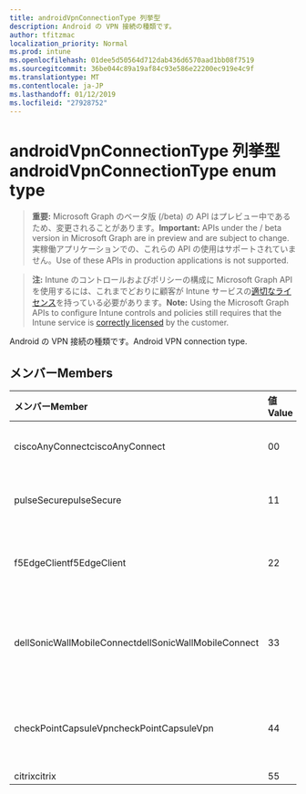 ```yaml
---
title: androidVpnConnectionType 列挙型
description: Android の VPN 接続の種類です。
author: tfitzmac
localization_priority: Normal
ms.prod: intune
ms.openlocfilehash: 01dee5d50564d712dab436d6570aad1bb08f7519
ms.sourcegitcommit: 36be044c89a19af84c93e586e22200ec919e4c9f
ms.translationtype: MT
ms.contentlocale: ja-JP
ms.lasthandoff: 01/12/2019
ms.locfileid: "27928752"
---
```

# <a name="androidvpnconnectiontype-enum-type"></a><span data-ttu-id="cf72c-103">androidVpnConnectionType 列挙型</span><span class="sxs-lookup"><span data-stu-id="cf72c-103">androidVpnConnectionType enum type</span></span>

> <span data-ttu-id="cf72c-104">**重要:** Microsoft Graph のベータ版 (/beta) の API はプレビュー中であるため、変更されることがあります。</span><span class="sxs-lookup"><span data-stu-id="cf72c-104">**Important:** APIs under the / beta version in Microsoft Graph are in preview and are subject to change.</span></span> <span data-ttu-id="cf72c-105">実稼働アプリケーションでの、これらの API の使用はサポートされていません。</span><span class="sxs-lookup"><span data-stu-id="cf72c-105">Use of these APIs in production applications is not supported.</span></span>

> <span data-ttu-id="cf72c-106">**注:** Intune のコントロールおよびポリシーの構成に Microsoft Graph API を使用するには、これまでどおりに顧客が Intune サービスの[適切なライセンス](https://go.microsoft.com/fwlink/?linkid=839381)を持っている必要があります。</span><span class="sxs-lookup"><span data-stu-id="cf72c-106">**Note:** Using the Microsoft Graph APIs to configure Intune controls and policies still requires that the Intune service is [correctly licensed](https://go.microsoft.com/fwlink/?linkid=839381) by the customer.</span></span>

<span data-ttu-id="cf72c-107">Android の VPN 接続の種類です。</span><span class="sxs-lookup"><span data-stu-id="cf72c-107">Android VPN connection type.</span></span>
## <a name="members"></a><span data-ttu-id="cf72c-108">メンバー</span><span class="sxs-lookup"><span data-stu-id="cf72c-108">Members</span></span>
|<span data-ttu-id="cf72c-109">メンバー</span><span class="sxs-lookup"><span data-stu-id="cf72c-109">Member</span></span>|<span data-ttu-id="cf72c-110">値</span><span class="sxs-lookup"><span data-stu-id="cf72c-110">Value</span></span>|<span data-ttu-id="cf72c-111">説明</span><span class="sxs-lookup"><span data-stu-id="cf72c-111">Description</span></span>|
|:---|:---|:---|
|<span data-ttu-id="cf72c-112">ciscoAnyConnect</span><span class="sxs-lookup"><span data-stu-id="cf72c-112">ciscoAnyConnect</span></span>|<span data-ttu-id="cf72c-113">0</span><span class="sxs-lookup"><span data-stu-id="cf72c-113">0</span></span>|<span data-ttu-id="cf72c-114">Cisco AnyConnect。</span><span class="sxs-lookup"><span data-stu-id="cf72c-114">Cisco AnyConnect.</span></span>|
|<span data-ttu-id="cf72c-115">pulseSecure</span><span class="sxs-lookup"><span data-stu-id="cf72c-115">pulseSecure</span></span>|<span data-ttu-id="cf72c-116">1</span><span class="sxs-lookup"><span data-stu-id="cf72c-116">1</span></span>|<span data-ttu-id="cf72c-117">パルスをセキュリティで保護します。</span><span class="sxs-lookup"><span data-stu-id="cf72c-117">Pulse Secure.</span></span>|
|<span data-ttu-id="cf72c-118">f5EdgeClient</span><span class="sxs-lookup"><span data-stu-id="cf72c-118">f5EdgeClient</span></span>|<span data-ttu-id="cf72c-119">2</span><span class="sxs-lookup"><span data-stu-id="cf72c-119">2</span></span>|<span data-ttu-id="cf72c-120">F5 キーを押してエッジのクライアントです。</span><span class="sxs-lookup"><span data-stu-id="cf72c-120">F5 Edge Client.</span></span>|
|<span data-ttu-id="cf72c-121">dellSonicWallMobileConnect</span><span class="sxs-lookup"><span data-stu-id="cf72c-121">dellSonicWallMobileConnect</span></span>|<span data-ttu-id="cf72c-122">3</span><span class="sxs-lookup"><span data-stu-id="cf72c-122">3</span></span>|<span data-ttu-id="cf72c-123">Dell SonicWALL モバイル接続します。</span><span class="sxs-lookup"><span data-stu-id="cf72c-123">Dell SonicWALL Mobile Connection.</span></span>|
|<span data-ttu-id="cf72c-124">checkPointCapsuleVpn</span><span class="sxs-lookup"><span data-stu-id="cf72c-124">checkPointCapsuleVpn</span></span>|<span data-ttu-id="cf72c-125">4</span><span class="sxs-lookup"><span data-stu-id="cf72c-125">4</span></span>|<span data-ttu-id="cf72c-126">ポイント カプセル VPN を確認してください。</span><span class="sxs-lookup"><span data-stu-id="cf72c-126">Check Point Capsule VPN.</span></span>|
|<span data-ttu-id="cf72c-127">citrix</span><span class="sxs-lookup"><span data-stu-id="cf72c-127">citrix</span></span>|<span data-ttu-id="cf72c-128">5</span><span class="sxs-lookup"><span data-stu-id="cf72c-128">5</span></span>|<span data-ttu-id="cf72c-129">Citrix</span><span class="sxs-lookup"><span data-stu-id="cf72c-129">Citrix</span></span>|





